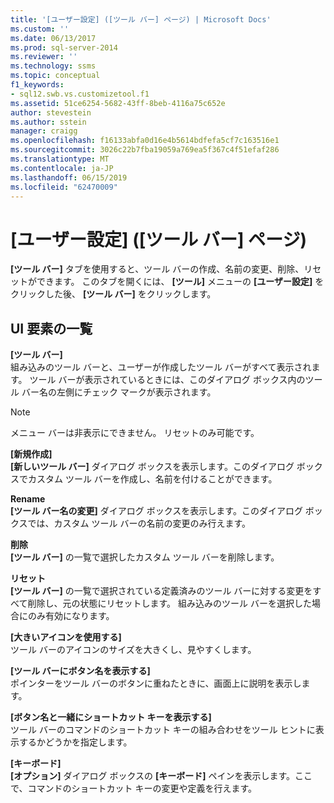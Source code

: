```yaml
---
title: '[ユーザー設定] ([ツール バー] ページ) | Microsoft Docs'
ms.custom: ''
ms.date: 06/13/2017
ms.prod: sql-server-2014
ms.reviewer: ''
ms.technology: ssms
ms.topic: conceptual
f1_keywords:
- sql12.swb.vs.customizetool.f1
ms.assetid: 51ce6254-5682-43ff-8beb-4116a75c652e
author: stevestein
ms.author: sstein
manager: craigg
ms.openlocfilehash: f16133abfa0d16e4b5614bdfefa5cf7c163516e1
ms.sourcegitcommit: 3026c22b7fba19059a769ea5f367c4f51efaf286
ms.translationtype: MT
ms.contentlocale: ja-JP
ms.lasthandoff: 06/15/2019
ms.locfileid: "62470009"
---
```

# <a name="customize-toolbars-page"></a>[ユーザー設定] ([ツール バー] ページ)
  **[ツール バー]** タブを使用すると、ツール バーの作成、名前の変更、削除、リセットができます。 このタブを開くには、 **[ツール]** メニューの **[ユーザー設定]** をクリックした後、 **[ツール バー]** をクリックします。  
  
## <a name="uielement-list"></a>UI 要素の一覧  
 **[ツール バー]**  
 組み込みのツール バーと、ユーザーが作成したツール バーがすべて表示されます。 ツール バーが表示されているときには、このダイアログ ボックス内のツール バー名の左側にチェック マークが表示されます。  
  
> [!NOTE]  
>  メニュー バーは非表示にできません。 リセットのみ可能です。  
  
 **[新規作成]**  
 **[新しいツール バー]** ダイアログ ボックスを表示します。このダイアログ ボックスでカスタム ツール バーを作成し、名前を付けることができます。  
  
 **Rename**  
 **[ツール バー名の変更]** ダイアログ ボックスを表示します。このダイアログ ボックスでは、カスタム ツール バーの名前の変更のみ行えます。  
  
 **削除**  
 **[ツール バー]** の一覧で選択したカスタム ツール バーを削除します。  
  
 **リセット**  
 **[ツール バー]** の一覧で選択されている定義済みのツール バーに対する変更をすべて削除し、元の状態にリセットします。 組み込みのツール バーを選択した場合にのみ有効になります。  
  
 **[大きいアイコンを使用する]**  
 ツール バーのアイコンのサイズを大きくし、見やすくします。  
  
 **[ツール バーにボタン名を表示する]**  
 ポインターをツール バーのボタンに重ねたときに、画面上に説明を表示します。  
  
 **[ボタン名と一緒にショートカット キーを表示する]**  
 ツール バーのコマンドのショートカット キーの組み合わせをツール ヒントに表示するかどうかを指定します。  
  
 **[キーボード]**  
 **[オプション]** ダイアログ ボックスの **[キーボード]** ペインを表示します。ここで、コマンドのショートカット キーの変更や定義を行えます。  
